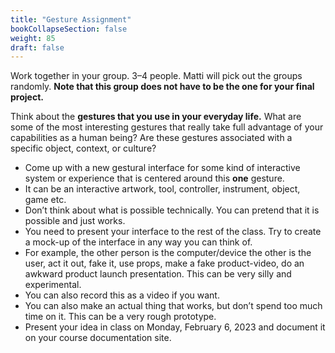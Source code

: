 ```yaml
---
title: "Gesture Assignment"
bookCollapseSection: false
weight: 85
draft: false
---
```


Work together in your group. 3–4 people. Matti will pick out the groups randomly. **Note that this group does not have to be the one for your final project.**

Think about the **gestures that you use in your everyday life.** What are some of the most interesting gestures that really take full advantage of your capabilities as a human being? Are these gestures associated with a specific object, context, or culture?

- Come up with a new gestural interface for some kind of interactive system or experience that is centered around this **one** gesture.
- It can be an interactive artwork, tool, controller, instrument, object, game etc.
- Don’t think about what is possible technically. You can pretend that it is possible and just works.
- You need to present your interface to the rest of the class. Try to create a mock-up of the interface in any way you can think of.
- For example, the other person is the computer/device the other is the user, act it out, fake it, use props, make a fake product-video, do an awkward product launch presentation. This can be very silly and experimental.
- You can also record this as a video if you want.
- You can also make an actual thing that works, but don’t spend too much time on it. This can be a very rough prototype.
- Present your idea in class on Monday, February 6, 2023 and document it on your course documentation site.
